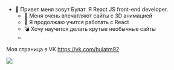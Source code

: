 - 👋 Привет меня зовут Булат. Я React JS front-end developer. 
  - 👀 Меня очень впечатляют сайты с 3D анимацией
  - 🌱 Я продолжаю учится работать с React 
  - :bomb: Хочу научится делать крутые необычные сайты 
  - 
Моя страница в VK https://vk.com/bulatm92

[![](https://sun9-44.userapi.com/impg/j8q0Q6Jx8Ui54Xn6Ng65Ld1lrokdMmr4E9hkYg/VX9N_O9ffVw.jpg?size=67x58&quality=96&sign=b03a4c7c2264a4470fb69da9239aae39&type=album)](https://github.com/hamzamohdzubair/redant)
